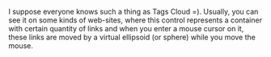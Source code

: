 I suppose everyone knows such a thing as Tags Cloud =). Usually, you can see it on some kinds of web-sites, where this control represents a container with certain quantity of links and when you enter a mouse cursor on it, these links are moved by a virtual ellipsoid (or sphere) while you move the mouse.
